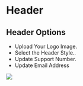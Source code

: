 # Header

## Header Options

* Upload Your Logo Image.
* Select the Header Style..
* Update Support Number.
* Update Email Address

![](http://transvelo.github.io/docs/electro/images/theme-options-header.png)




